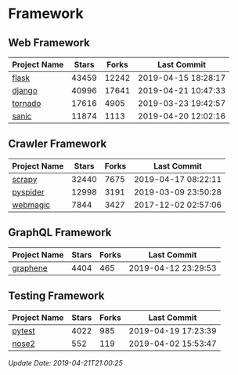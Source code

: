 # Framework

## Web Framework

| Project Name | Stars | Forks | Last Commit |
| ------------ | ----- | ----- | ----------- |
| [flask](https://github.com/pallets/flask) | 43459 | 12242 | 2019-04-15 18:28:17 |
| [django](https://github.com/django/django) | 40996 | 17641 | 2019-04-21 10:47:33 |
| [tornado](https://github.com/tornadoweb/tornado) | 17616 | 4905 | 2019-03-23 19:42:57 |
| [sanic](https://github.com/huge-success/sanic) | 11874 | 1113 | 2019-04-20 12:02:16 |

## Crawler Framework

| Project Name | Stars | Forks | Last Commit |
| ------------ | ----- | ----- | ----------- |
| [scrapy](https://github.com/scrapy/scrapy) | 32440 | 7675 | 2019-04-17 08:22:11 |
| [pyspider](https://github.com/binux/pyspider) | 12998 | 3191 | 2019-03-09 23:50:28 |
| [webmagic](https://github.com/code4craft/webmagic) | 7844 | 3427 | 2017-12-02 02:57:06 |

## GraphQL Framework

| Project Name | Stars | Forks | Last Commit |
| ------------ | ----- | ----- | ----------- |
| [graphene](https://github.com/graphql-python/graphene) | 4404 | 465 | 2019-04-12 23:29:53 |

## Testing Framework

| Project Name | Stars | Forks | Last Commit |
| ------------ | ----- | ----- | ----------- |
| [pytest](https://github.com/pytest-dev/pytest) | 4022 | 985 | 2019-04-19 17:23:39 |
| [nose2](https://github.com/nose-devs/nose2) | 552 | 119 | 2019-04-02 15:53:47 |

*Update Date: 2019-04-21T21:00:25*